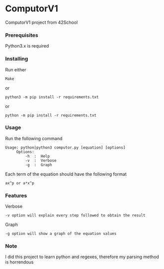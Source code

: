 # ComputorV1
ComputorV1 project from 42School

### Prerequisites

Python3.x is required

### Installing
Run either
```
Make
```
or
```
python3 -m pip install -r requirements.txt
```
or
```
python -m pip install -r requirements.txt
```

### Usage

Run the following command
```
Usage: python|python3 computor.py [equation] [options]
     Options:
         -h  :  Help
         -v  :  Verbose
         -g  :  Graph
```
Each term of the equation should have the following format
```
ax^p or a*x^p
```

### Features
Verbose
```
-v option will explain every step followed to obtain the result
```
Graph
```
-g option will show a graph of the equation values
```
### Note
I did this project to learn python and regexes, therefore my parsing method is horrendous
